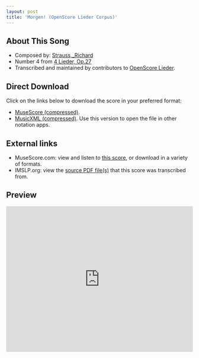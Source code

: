 ```yaml
---
layout: post
title: 'Morgen! (OpenScore Lieder Corpus)'
---
```


## About This Song

- Composed by: [Strauss,_Richard](https://fourscoreandmore.org/openscore/lieder/Strauss,_Richard)
- Number 4 from [4 Lieder, Op.27](https://fourscoreandmore.org/openscore/lieder/Strauss,_Richard/4_Lieder,_Op.27)
- Transcribed and maintained by contributors to [OpenScore Lieder].

[OpenScore Lieder]: https://musescore.com/openscore-lieder-corpus

## Direct Download

Click on the links below to download the score in your preferred format:
- [MuseScore (compressed)](https://github.com/openscore/lieder/blob/main/scores/Strauss,_Richard/4_Lieder,_Op.27/4_Morgen!/lc6199578.mscz?raw=true).
- [MusicXML (compressed)](https://github.com/openscore/lieder/blob/main/scores/Strauss,_Richard/4_Lieder,_Op.27/4_Morgen!/lc6199578.mxl?raw=true). Use this version to open the file in other notation apps.

## External links

- MuseScore.com: view and listen to [this score][MuseScore], or download in a variety of formats.
- IMSLP.org: view the [source PDF file(s)][IMSLP] that this score was transcribed from.

[MuseScore]: https://musescore.com/score/6199578
[IMSLP]: https://imslp.org/wiki/Special:ReverseLookup/135548

## Preview

<iframe width="100%" height="394" src="https://musescore.com/openscore-lieder-corpus/scores/6199578/embed" frameborder="0" allowfullscreen allow="autoplay; fullscreen"></iframe>
